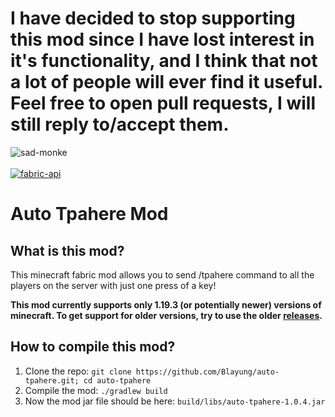 # I have decided to stop supporting this mod since I have lost interest in it's functionality, and I think that not a lot of people will ever find it useful. Feel free to open pull requests, I will still reply to/accept them.
![sad-monke](https://media.tenor.com/uFxiuS-FzzEAAAAd/monkey-macaco.gif)<br><br>
[![fabric-api](https://cdn.jsdelivr.net/npm/@intergrav/devins-badges@3/assets/cozy/requires/fabric-api_vector.svg)](https://modrinth.com/mod/fabric-api)
# Auto Tpahere Mod

## What is this mod?
This minecraft fabric mod allows you to send /tpahere command to all the players on the server with just one press of a key!  
  
**This mod currently supports only 1.19.3 (or potentially newer) versions of minecraft. To get support for older versions, try to use the older [releases](https://github.com/Blayung/auto-tpahere/releases).**

## How to compile this mod?
1. Clone the repo: `git clone https://github.com/Blayung/auto-tpahere.git; cd auto-tpahere`
2. Compile the mod: `./gradlew build`
3. Now the mod jar file should be here: `build/libs/auto-tpahere-1.0.4.jar`
